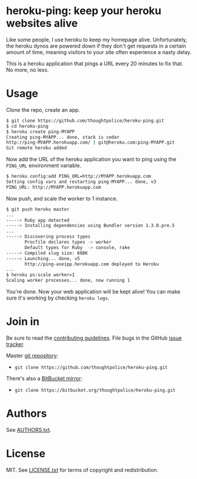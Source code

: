 # heroku-ping: keep your heroku websites alive

Like some people, I use heroku to keep my homepage
alive. Unfortunately, the heroku dynos are powered down if they don't
get requests in a certain amount of time, meaning visitors to your
site often experience a nasty delay.

This is a heroku application that pings a URL every 20 minutes to fix
that. No more, no less.

# Usage

Clone the repo, create an app.

```bash
$ git clone https://github.com/thoughtpolice/heroku-ping.git
$ cd heroku-ping
$ heroku create ping-MYAPP
Creating ping-MYAPP... done, stack is cedar
http://ping-MYAPP.herokuapp.com/ | git@heroku.com:ping-MYAPP.git
Git remote heroku added
```

Now add the URL of the heroku application you want to ping using the
`PING_URL` environment variable.

```bash
$ heroku config:add PING_URL=http://MYAPP.herokuapp.com
Setting config vars and restarting ping-MYAPP... done, v3
PING_URL: http://MYAPP.herokuapp.com
```

Now push, and scale the worker to 1 instance.

```bash
$ git push heroku master
...
-----> Ruby app detected
-----> Installing dependencies using Bundler version 1.3.0.pre.5
...
-----> Discovering process types
       Procfile declares types -> worker
       Default types for Ruby  -> console, rake
-----> Compiled slug size: 688K
-----> Launching... done, v5
       http://ping-aseipp.herokuapp.com deployed to Heroku
...
$ heroku ps:scale worker=1
Scaling worker processes... done, now running 1
```

You're done. Now your web application will be kept alive! You can make
sure it's working by checking `heroku logs`.

# Join in

Be sure to read the [contributing guidelines][contribute]. File bugs
in the GitHub [issue tracker][].

Master [git repository][gh]:

* `git clone https://github.com/thoughtpolice/heroku-ping.git`

There's also a [BitBucket mirror][bb]:

* `git clone https://bitbucket.org/thoughtpolice/heroku-ping.git`

# Authors

See [AUTHORS.txt](https://raw.github.com/thoughtpolice/heroku-ping/master/AUTHORS.txt).

# License

MIT. See
[LICENSE.txt](https://raw.github.com/thoughtpolice/heroku-ping/master/LICENSE.txt)
for terms of copyright and redistribution.

[contribute]: https://github.com/thoughtpolice/heroku-ping/blob/master/CONTRIBUTING.md
[issue tracker]: http://github.com/thoughtpolice/heroku-ping/issues
[gh]: http://github.com/thoughtpolice/heroku-ping
[bb]: http://bitbucket.org/thoughtpolice/heroku-ping
